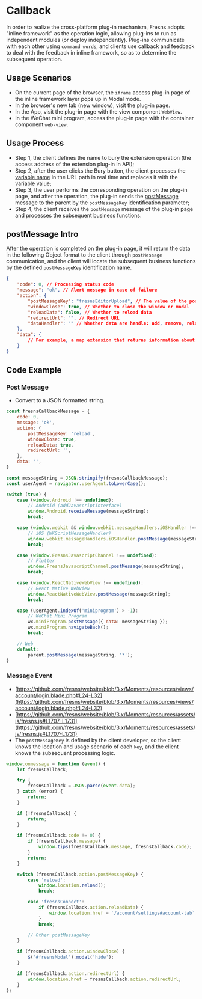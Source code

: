 # Callback

In order to realize the cross-platform plug-in mechanism, Fresns adopts "inline framework" as the operation logic, allowing plug-ins to run as independent modules (or deploy independently). Plug-ins communicate with each other using `command words`, and clients use callback and feedback to deal with the feedback in inline framework, so as to determine the subsequent operation.

## Usage Scenarios

- On the current page of the browser, the `iframe` access plug-in page of the inline framework layer pops up in Modal mode.
- In the browser's new tab (new window), visit the plug-in page.
- In the App, visit the plug-in page with the view component `WebView`.
- In the WeChat mini program, access the plug-in page with the container component `web-view`.

## Usage Process

- Step 1, the client defines the name to bury the extension operation (the access address of the extension plug-in in API);
- Step 2, after the user clicks the Bury button, the client processes the [variable name](variables.md) in the URL path in real time and replaces it with the variable value;
- Step 3, the user performs the corresponding operation on the plug-in page, and after the operation, the plug-in sends the [postMessage](https://developer.mozilla.org/zh-CN/docs/Web/API/Window/postMessage) message to the parent by the `postMessageKey` identification parameter;
- Step 4, the client receives the `postMessage` message of the plug-in page and processes the subsequent business functions.

## postMessage Intro

After the operation is completed on the plug-in page, it will return the data in the following Object format to the client through `postMessage` communication, and the client will locate the subsequent business functions by the defined `postMessageKey` identification name.

```json
{
    "code": 0, // Processing status code
    "message": "ok", // Alert message in case of failure
    "action": {
        "postMessageKey": "fresnsEditorUpload", // The value of the postMessageKey variable in the path
        "windowClose": true, // Whether to close the window or modal
        "reloadData": false, // Whether to reload data
        "redirectUrl": "", // Redirect URL
        "dataHandler": "" // Whether data are handle: add, remove, reload
    },
    "data": {
        // For example, a map extension that returns information about the user's selected location
    }
}
```

## Code Example

### Post Message

- Convert to a JSON formatted string.

```js
const fresnsCallbackMessage = {
    code: 0,
    message: 'ok',
    action: {
        postMessageKey: 'reload',
        windowClose: true,
        reloadData: true,
        redirectUrl: '',
    },
    data: '',
}

const messageString = JSON.stringify(fresnsCallbackMessage);
const userAgent = navigator.userAgent.toLowerCase();

switch (true) {
    case (window.Android !== undefined):
        // Android (addJavascriptInterface)
        window.Android.receiveMessage(messageString);
        break;

    case (window.webkit && window.webkit.messageHandlers.iOSHandler !== undefined):
        // iOS (WKScriptMessageHandler)
        window.webkit.messageHandlers.iOSHandler.postMessage(messageString);
        break;

    case (window.FresnsJavascriptChannel !== undefined):
        // Flutter
        window.FresnsJavascriptChannel.postMessage(messageString);
        break;

    case (window.ReactNativeWebView !== undefined):
        // React Native WebView
        window.ReactNativeWebView.postMessage(messageString);
        break;

    case (userAgent.indexOf('miniprogram') > -1):
        // WeChat Mini Program
        wx.miniProgram.postMessage({ data: messageString });
        wx.miniProgram.navigateBack();
        break;

    // Web
    default:
        parent.postMessage(messageString, '*');
}
```

### Message Event

- [https://github.com/fresns/website/blob/3.x/Moments/resources/views/account/login.blade.php#L24-L32](https://github.com/fresns/website/blob/3.x/Moments/resources/views/account/login.blade.php#L24-L32)
- [https://github.com/fresns/website/blob/3.x/Moments/resources/assets/js/fresns.js#L1707-L1731](https://github.com/fresns/website/blob/3.x/Moments/resources/assets/js/fresns.js#L1707-L1731)
- The `postMessageKey` is defined by the client developer, so the client knows the location and usage scenario of each `key`, and the client knows the subsequent processing logic.

```js
window.onmessage = function (event) {
    let fresnsCallback;

    try {
        fresnsCallback = JSON.parse(event.data);
    } catch (error) {
        return;
    }

    if (!fresnsCallback) {
        return;
    }

    if (fresnsCallback.code != 0) {
        if (fresnsCallback.message) {
            window.tips(fresnsCallback.message, fresnsCallback.code);
        }
        return;
    }

    switch (fresnsCallback.action.postMessageKey) {
        case 'reload':
            window.location.reload();
            break;

        case 'fresnsConnect':
            if (fresnsCallback.action.reloadData) {
                window.location.href = `/account/settings#account-tab`;
            }
            break;

        // Other postMessageKey
    }

    if (fresnsCallback.action.windowClose) {
        $('#fresnsModal').modal('hide');
    }

    if (fresnsCallback.action.redirectUrl) {
        window.location.href = fresnsCallback.action.redirectUrl;
    }
};
```
